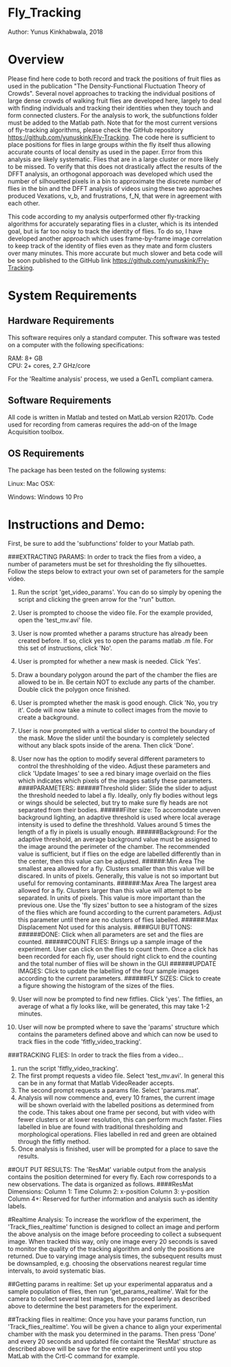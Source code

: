 # Fly_Tracking
Author: Yunus Kinkhabwala, 2018

# Overview
Please find here code to both record and track the positions of fruit flies as used in the publication "The Density-Functional Fluctuation Theory of Crowds". Several novel approaches to tracking the individual positions of large dense crowds of walking fruit flies are developed here, largely to deal with finding individuals and tracking their identities when they touch and form connected clusters. For the analysis to work, the subfunctions folder must be added to the Matlab path.
Note that for the most current versions of fly-tracking algorithms, please check the GitHub repository https://github.com/yunuskink/Fly-Tracking. The code here is sufficient to place positions for flies in large groups within the fly itself thus allowing accurate counts of local density as used in the paper.
Error from this analysis are likely systematic. Flies that are in a large cluster or more likely to be missed. To verify that this does not drastically affect the results of the DFFT analysis, an orthogonal apporoach was developed which used the number of silhouetted pixels in a bin to approximate the discrete number of flies in the bin and the DFFT analysis of videos using these two approaches produced Vexations, v_b, and frustrations, f_N, that were in agreement with each other.

This code according to my analysis outperformed other fly-tracking algorithms for accurately separating flies in a cluster, which is its intended goal, but is far too noisy to track the identity of flies. To do so, I have developed another approach which uses frame-by-frame image correlation to keep track of the identity of flies even as they mate and form clusters over many minutes. This more accurate but much slower and beta code will be soon published to the GitHub link https://github.com/yunuskink/Fly-Tracking.

# System Requirements

## Hardware Requirements

This software requires only a standard computer. This software was tested on a computer with the following specifications:

RAM: 8+ GB  
CPU: 2+ cores, 2.7 GHz/core

For the 'Realtime analysis' process, we used a GenTL compliant camera.

## Software Requirements

All code is written in Matlab and tested on MatLab version R2017b. Code used for recording from cameras requires the add-on of the Image Acquisition toolbox. 

## OS Requirements
The package has been tested on the following systems:

Linux: 
Mac OSX:  

Windows: Windows 10 Pro

# Instructions and Demo:
First, be sure to add the 'subfunctions' folder to your Matlab path.

###EXTRACTING PARAMS:
In order to track the flies from a video, a number of parameters must be set for thresholding the fly silhouettes.
Follow the steps below to extract your own set of parameters for the sample video.
1) Run the script 'get_video_params'. You can do so simply by opening the script and clicking the green arrow for the "run" button.
2) User is prompted to choose the video file. For the example provided, open the 'test_mv.avi' file.
3) User is now promted whether a params structure has already been created before. If so, click yes to open the params matlab .m file. For this set of instructions, click 'No'.
4) User is prompted for whether a new mask is needed. Click 'Yes'.
5) Draw a boundary polygon around the part of the chamber the flies are allowed to be in. Be certain NOT to exclude any parts of the chamber. Double click the polygon once finished.
6) User is prompted whether the mask is good enough. Click 'No, you try it'. Code will now take a minute to collect images from the movie to create a background.
7) User is now prompted with a vertical slider to control the boundary of the mask. Move the slider until the boundary is completely selected without any black spots inside of the arena. Then click 'Done'.
8) User now has the option to modify several different parameters to control the threshholding of the video. Adjust these parameters and click 'Update Images' to see a red binary image overlaid on the flies which indicates which pixels of the images satisfy these parameters.
####PARAMETERS:
######Threshold slider:
Slide the slider to adjust the threshold needed to label a fly. Ideally, only fly bodies without legs or wings should be selected, but try to make sure fly heads are not separated from their bodies.
######Filter size:
To accomodate uneven background lighting, an adaptive threshold is used where local average intensity is used to define the threshhold. Values around 5 times the length of a fly in pixels is usually enough.
######Background:
For the adaptive threshold, an average background value must be assigned to the image around the perimeter of the chamber. The recommended value is sufficient, but if flies on the edge are labelled differently than in the center, then this value can be adjusted.
######:Min Area
The smallest area allowed for a fly. Clusters smaller than this value will be discared. In units of pixels. Generally, this value is not so important but useful for removing contaminants.
######:Max Area
The largest area allowed for a fly. Clusters larger than this value will attempt to be separated. In units of pixels. This value is more important than the previous one. Use the 'fly sizes' button to see a histogram of the sizes of the flies which are found according to the current parameters. Adjust this parameter until there are no clusters of flies labelled.
######:Max Displacement
Not used for this analysis.
####GUI BUTTONS:
######DONE:
Click when all parameters are set and the flies are counted.
######COUNT FLIES:
Brings up a sample image of the experiment. User can click on the flies to count them. Once a click has been recorded for each fly, user should right click to end the counting and the total number of flies will be shown in the GUI
######UPDATE IMAGES:
Click to update the labelling of the four sample images according to the current parameters.
######FLY SIZES:
Click to create a figure showing the histogram of the sizes of the flies. 

9) User will now be prompted to find new fitflies. Click 'yes'. The fitflies, an average of what a fly looks like, will be generated, this may take 1-2 minutes.
10) User will now be prompted where to save the 'params' structure which contains the parameters defined above and which can now be used to track flies in the code 'fitfly_video_tracking'.

###TRACKING FLIES:
In order to track the flies from a video...

1) run the script 'fitfly_video_tracking'.
2) The first prompt requests a video file. Select 'test_mv.avi'. In general this can be in any format that Matlab VideoReader accepts.
3) The second prompt requests a params file. Select 'params.mat'.
4) Analysis will now commence and, every 10 frames, the current image will be shown overlaid with the labelled positions as determined from the code. This takes about one frame per second, but with video with fewer clusters or at lower resolution, this can perform much faster. Flies labelled in blue are found with traditional thresholding and morphological operations. Flies labelled in red and green are obtained through the fitfly method.
5) Once analysis is finished, user will be prompted for a place to save the results.

##OUT PUT RESULTS:
The 'ResMat' variable output from the analysis contains the position determined for every fly. Each row corresponds to a new observations. The data is organized as follows.
####ResMat Dimensions:
Column 1: Time
Column 2: x-position
Column 3: y-position
Column 4+: Reserved for further information and analysis such as identity labels.

#Realtime Analysis:
To increase the workflow of the experiment, the 'Track_flies_realtime' function is designed to collect an image and perform the above analysis on the image before proceeding to collect a subsequent image. When tracked this way, only one image every 20 seconds is saved to monitor the quality of the tracking algorithm and only the positions are returned. Due to varying image analysis times, the subsequent results must be downsampled, e.g. choosing the observations nearest regular time intervals, to avoid systematic bias.

##Getting params in realtime:
Set up your experimental apparatus and a sample population of flies, then run 'get_params_realtime'. Wait for the camera to collect several test images, then proceed larely as described above to determine the best parameters for the experiment.

##Tracking flies in realtime:
Once you have your params function, run 'Track_flies_realtime'. You will be given a chance to align your experimental chamber with the mask you determined in the params. Then press 'Done' and every 20 seconds and updated file containt the 'ResMat' structure as described above will be save for the entire experiment until you stop MatLab with the Crtl-C command for example.



